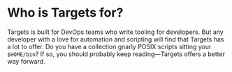 # Who is Targets for?

Targets is built for DevOps teams who write tooling for developers. But any developer with a love for automation and scripting will find that Targets has a lot to offer. Do you have a collection gnarly POSIX scripts sitting your `$HOME/bin`? If so, you should probably keep reading—Targets offers a better way forward.
